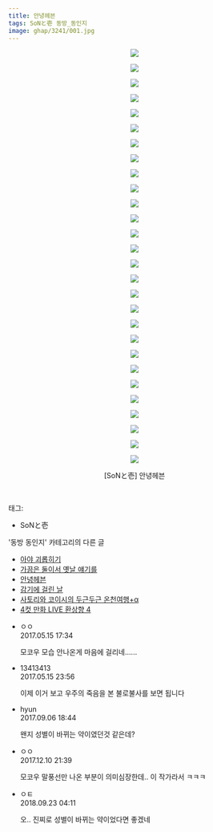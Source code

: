 ```yaml
---
title: 안녕헤븐
tags: SoNと壱 동방_동인지
image: ghap/3241/001.jpg
---
```

<div class="article">
<p style="text-align: center; clear: none; float: none;"><img src="{{ site.nasurl }}/ghap/3241/001.jpg"/></p>
<p style="text-align: center; clear: none; float: none;"><img src="{{ site.nasurl }}/ghap/3241/002.jpg"/></p>
<p style="text-align: center; clear: none; float: none;"><img src="{{ site.nasurl }}/ghap/3241/003.jpg"/></p>
<p style="text-align: center; clear: none; float: none;"><img src="{{ site.nasurl }}/ghap/3241/004.jpg"/></p>
<p style="text-align: center; clear: none; float: none;"><img src="{{ site.nasurl }}/ghap/3241/005.jpg"/></p>
<p style="text-align: center; clear: none; float: none;"><img src="{{ site.nasurl }}/ghap/3241/006.jpg"/></p>
<p style="text-align: center; clear: none; float: none;"><img src="{{ site.nasurl }}/ghap/3241/007.jpg"/></p>
<p style="text-align: center; clear: none; float: none;"><img src="{{ site.nasurl }}/ghap/3241/008.jpg"/></p>
<p style="text-align: center; clear: none; float: none;"><img src="{{ site.nasurl }}/ghap/3241/009.jpg"/></p>
<p style="text-align: center; clear: none; float: none;"><img src="{{ site.nasurl }}/ghap/3241/010.jpg"/></p>
<p style="text-align: center; clear: none; float: none;"><img src="{{ site.nasurl }}/ghap/3241/011.jpg"/></p>
<p style="text-align: center; clear: none; float: none;"><img src="{{ site.nasurl }}/ghap/3241/012.jpg"/></p>
<p style="text-align: center; clear: none; float: none;"><img src="{{ site.nasurl }}/ghap/3241/013.jpg"/></p>
<p style="text-align: center; clear: none; float: none;"><img src="{{ site.nasurl }}/ghap/3241/014.jpg"/></p>
<p style="text-align: center; clear: none; float: none;"><img src="{{ site.nasurl }}/ghap/3241/015.jpg"/></p>
<p style="text-align: center; clear: none; float: none;"><img src="{{ site.nasurl }}/ghap/3241/016.jpg"/></p>
<p style="text-align: center; clear: none; float: none;"><img src="{{ site.nasurl }}/ghap/3241/017.jpg"/></p>
<p style="text-align: center; clear: none; float: none;"><img src="{{ site.nasurl }}/ghap/3241/018.jpg"/></p>
<p style="text-align: center; clear: none; float: none;"><img src="{{ site.nasurl }}/ghap/3241/019.jpg"/></p>
<p style="text-align: center; clear: none; float: none;"><img src="{{ site.nasurl }}/ghap/3241/020.jpg"/></p>
<p style="text-align: center; clear: none; float: none;"><img src="{{ site.nasurl }}/ghap/3241/021.jpg"/></p>
<p style="text-align: center; clear: none; float: none;"><img src="{{ site.nasurl }}/ghap/3241/022.jpg"/></p>
<p style="text-align: center; clear: none; float: none;"><img src="{{ site.nasurl }}/ghap/3241/023.jpg"/></p>
<p style="text-align: center; clear: none; float: none;"><img src="{{ site.nasurl }}/ghap/3241/024.jpg"/></p>
<p style="text-align: center; clear: none; float: none;"><img src="{{ site.nasurl }}/ghap/3241/025.jpg"/></p>
<p style="text-align: center; clear: none; float: none;"><img src="{{ site.nasurl }}/ghap/3241/026.jpg"/></p>
<p style="text-align: center; clear: none; float: none;"><img src="{{ site.nasurl }}/ghap/3241/027.jpg"/></p>
<p style="text-align: center; clear: none; float: none;"><img src="{{ site.nasurl }}/ghap/3241/028.jpg"/></p>
<p style="text-align: center; clear: none; float: none;">[SoNと壱] 안녕헤븐</p>
<p><br/></p>
</div><div class="tagTrail">
<p>태그: </p>
<ul>
<li>SoNと壱</li>
</ul>
</div><div class="another">
<p>'동방 동인지' 카테고리의 다른 글</p>
<ul>
<li><a href="/2017-05-15-ghap_3244">아야 괴롭히기</a></li>
<li><a href="/2017-05-15-ghap_3242">가끔은 둘이서 옛날 얘기를</a></li>
<li><a href="/2017-05-15-ghap_3241">안녕헤븐</a></li>
<li><a href="/2017-05-15-ghap_3240">감기에 걸린 날</a></li>
<li><a href="/2017-05-13-ghap_3239">사토리와 코이시의 두근두근 온천여행+α</a></li>
<li><a href="/2017-05-13-ghap_3238">4컷 만화 LIVE 환상향 4</a></li>
</ul>
</div><div class="cb_module cb_fluid">
<div class="cb_wrt cb_profile">
<div class="comment">
<ul>
<li class="cb_thumb_off" id="comment14989721">
<div class="cb_comment_area">
<div class="cb_info_area">
<div class="cb_section">
<span class="cb_nick_name">ㅇㅇ</span>
</div>
<div class="cb_section">
<span class="cb_date">2017.05.15 17:34 </span>
</div>
</div>
<div class="cb_dsc_comment">
<p class="cb_dsc">
											모코우 모습 안나온게 마음에 걸리네......
										</p>
</div>
</div></li>
<li class="cb_thumb_off" id="comment14990008">
<div class="cb_comment_area">
<div class="cb_info_area">
<div class="cb_section">
<span class="cb_nick_name">13413413</span>
</div>
<div class="cb_section">
<span class="cb_date">2017.05.15 23:56 </span>
</div>
</div>
<div class="cb_dsc_comment">
<p class="cb_dsc">
											이제 이거 보고 우주의 죽음을 본 불로불사를 보면 됩니다
										</p>
</div>
</div></li>
<li class="cb_thumb_off" id="comment15077619">
<div class="cb_comment_area">
<div class="cb_info_area">
<div class="cb_section">
<span class="cb_nick_name">hyun</span>
</div>
<div class="cb_section">
<span class="cb_date">2017.09.06 18:44 </span>
</div>
</div>
<div class="cb_dsc_comment">
<p class="cb_dsc">
											왠지 성별이 바뀌는 약이였던것 같은데?
										</p>
</div>
</div></li>
<li class="cb_thumb_off" id="comment15149164">
<div class="cb_comment_area">
<div class="cb_info_area">
<div class="cb_section">
<span class="cb_nick_name">ㅇㅇ</span>
</div>
<div class="cb_section">
<span class="cb_date">2017.12.10 21:39 </span>
</div>
</div>
<div class="cb_dsc_comment">
<p class="cb_dsc">
											모코우 말풍선만 나온 부분이 의미심장한데.. 이 작가라서 ㅋㅋㅋ
										</p>
</div>
</div></li>
<li class="cb_thumb_off" id="comment15338317">
<div class="cb_comment_area">
<div class="cb_info_area">
<div class="cb_section">
<span class="cb_nick_name">ㅇㅌ</span>
</div>
<div class="cb_section">
<span class="cb_date">2018.09.23 04:11 </span>
</div>
</div>
<div class="cb_dsc_comment">
<p class="cb_dsc">
											오.. 진찌로 성별이 바뀌는 약이었다면 좋겠네
										</p>
</div>
</div></li>
</ul>
</div>
</div><!-- commentList close -->
</div>